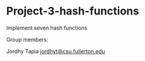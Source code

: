 # Project-3-hash-functions
Implement seven hash functions

Group members:

Jordhy Tapia jordhyt@csu.fullerton.edu
